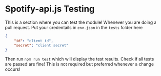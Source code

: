 # Spotify-api.js Testing

This is a section where you can test the module! Whenever you are doing a pull request. Put your credentails in `env.json` in the `tests` folder here

```json
{
    "id": "client id",
    "secret": "client secret"
}
```

Then run `npm run test` which will display the test results. Check if all tests are passed are fine! This is not required but preferred whenever a change occurs!